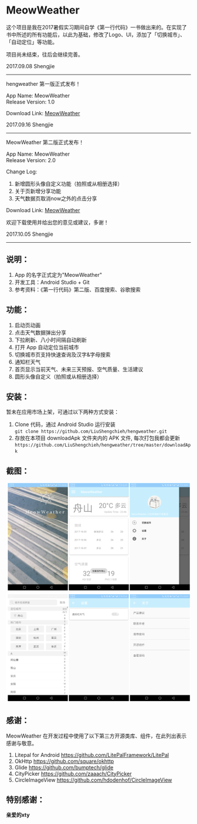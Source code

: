 # MeowWeather

这个项目是我在2017暑假实习期间自学《第一行代码》一书做出来的。在实现了书中所述的所有功能后，以此为基础，修改了Logo、UI，添加了「切换城市」、「自动定位」等功能。

项目尚未结束，往后会继续完善。

2017.09.08 Shengjie

***

hengweather 第一版正式发布！

App Name: MeowWeather  
Release Version: 1.0

Download Link: [MeowWeather](https://github.com/LiuShengchieh/hengweather/tree/master/downloadApk)

2017.09.16 Shengjie

***

MeowWeather 第二版正式发布！  

App Name: MeowWeather    
Release Version: 2.0  

Change Log:
1. 新增圆形头像自定义功能（拍照或从相册选择）
2. 关于页新增分享功能
3. 天气数据页取消now之外的点击分享

Download Link: [MeowWeather](https://github.com/LiuShengchieh/hengweather/tree/master/downloadApk)

欢迎下载使用并给出您的意见或建议，多谢！

2017.10.05 Shengjie

***

## 说明：
1. App 的名字正式定为"MeowWeather"
2. 开发工具：Android Studio + Git
3. 参考资料：《第一行代码》第二版、百度搜索、谷歌搜索

## 功能：
1. 启动页动画
2. 点击天气数据弹出分享
3. 下拉刷新、八小时间隔自动刷新
4. 打开 App 自动定位当前城市
5. 切换城市页支持快速查询及汉字&字母搜索
6. 通知栏天气
7. 首页显示当前天气、未来三天预报、空气质量、生活建议
8. 圆形头像自定义（拍照或从相册选择）  

## 安装：
暂未在应用市场上架，可通过以下两种方式安装：
1. Clone 代码，通过 Android Studio 运行安装  
` git clone https://github.com/LiuShengchieh/hengweather.git `
2. 存放在本项目 downloadApk 文件夹内的 APK 文件, 每次打包我都会更新  
` https://github.com/LiuShengchieh/hengweather/tree/master/downloadApk `

## 截图：
![MeowWeather-Screenshot](https://github.com/LiuShengchieh/hengweather/blob/master/images/d.png)
![MeowWeather-Screenshot](https://github.com/LiuShengchieh/hengweather/blob/master/images/e.png)

## 感谢：
MeowWeather 在开发过程中使用了以下第三方开源类库、组件，在此列出表示感谢与敬意。
1. Litepal for Android https://github.com/LitePalFramework/LitePal
2. OkHttp https://github.com/square/okhttp
3. Glide https://github.com/bumptech/glide
4. CityPicker https://github.com/zaaach/CityPicker  
5. CircleImageView https://github.com/hdodenhof/CircleImageView  

## 特别感谢：
**亲爱的xty**
